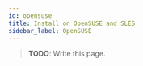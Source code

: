 ```yaml
---
id: opensuse
title: Install on OpenSUSE and SLES
sidebar_label: OpenSUSE
---
```


> **TODO**: Write this page.

